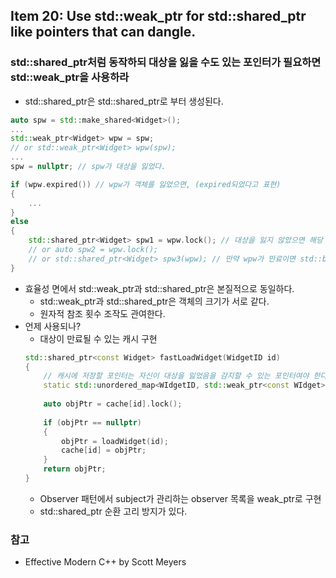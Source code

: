 ## Item 20: Use std::weak_ptr for std::shared_ptr like pointers that can dangle.
### std::shared_ptr처럼 동작하되 대상을 잃을 수도 있는 포인터가 필요하면 std::weak_ptr을 사용하라
* std::shared_ptr은 std::shared_ptr로 부터 생성된다.
```C++
auto spw = std::make_shared<Widget>();
...
std::weak_ptr<Widget> wpw = spw;
// or std::weak_ptr<Widget> wpw(spw);
...
spw = nullptr; // spw가 대상을 잃었다.

if (wpw.expired()) // wpw가 객체를 잃었으면, (expired되었다고 표현)
{
    ...
}
else
{
    std::shared_ptr<Widget> spw1 = wpw.lock(); // 대상을 잃지 않았으면 해당 shared_ptr 반환, 그렇지않으면 nullptr
    // or auto spw2 = wpw.lock();
    // or std::shared_ptr<Widget> spw3(wpw); // 만약 wpw가 만료이면 std::bad_weak_ptr이 발생
}
```
* 효율성 면에서 std::weak_ptr과 std::shared_ptr은 본질적으로 동일하다.
    * std::weak_ptr과 std::shared_ptr은 객체의 크기가 서로 같다.
    * 원자적 참조 횟수 조작도 관여한다.
* 언제 사용되나?
    * 대상이 만료될 수 있는 캐시 구현
    ```C++
    std::shared_ptr<const Widget> fastLoadWidget(WidgetID id)
    {
        // 캐시에 저장할 포인터는 자신이 대상을 잃었음을 감지할 수 있는 포인터여야 한다.
        static std::unordered_map<WIdgetID, std::weak_ptr<const WIdget>> cache;
        
        auto objPtr = cache[id].lock();
        
        if (objPtr == nullptr)
        {
            objPtr = loadWidget(id);
            cache[id] = objPtr;
        }
        return objPtr;
    }
    ```
    * Observer 패턴에서 subject가 관리하는 observer 목록을 weak_ptr로 구현
    * std::shared_ptr 순환 고리 방지가 있다.

### 참고
* Effective Modern C++ by Scott Meyers
